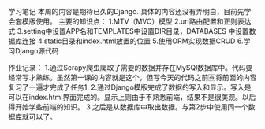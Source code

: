 学习笔记
本周的内容是期待已久的Django.
具体的内容还没有弄明白，目前先学会套模版使用。
主要的知识点：
1.MTV（MVC）模型
2.url路由配置和正则表达式
3.setting中设置APP名和TEMPLATES中设置DIR目录，DATABASES 中设置数据库连接
4.static目录和index.html放置的位置
5.使用ORM实现数据CRUD
6.学习Django源代码


作业记录：
1.通过Scrapy爬虫爬取了需要的数据并存在MySQl数据库中。代码要经常写才熟练。虽然第一课的内容就是这个，但写今天的代码之前🈶️将前面的内容复习了一遍才完成了任务1.
2.通过Django模版完成了数据的写入和显示。写入是可以在index.html界面完成的。显示上则由于不熟悉前端，结果不是很美观。以后得开始学些前端的知识。
3.之后是从数据库中取出数据。与第2步中使用同一个数据库就可以了。
